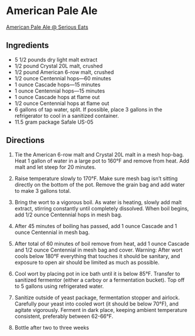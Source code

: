 # American Pale Ale

<a href="https://www.seriouseats.com/recipes/2011/01/homebrewing-pale-ale-for-beginners-extract.html" target="_blank">American Pale Ale @ Serious Eats</a>

## Ingredients

*  5 1/2 pounds dry light malt extract
*  1/2 pound Crystal 20L malt, crushed
*  1/2 pound American 6-row malt, crushed
*  1/2 ounce Centennial hops—60 minutes
*  1 ounce Cascade hops—15 minutes
*  1 ounce Centennial hops—15 minutes
*  1 ounce Cascade hops at flame out
*  1/2 ounce Centennial hops at flame out
*  6 gallons of tap water, split. If possible, place 3 gallons in the refrigerator to cool in a sanitized container.
*  11.5 gram package Safale US-05

## Directions

1.  Tie the American 6-row malt and Crystal 20L malt in a mesh hop-bag. Heat 1 gallon of water in a large pot to 160°F and remove from heat. Add malt and let steep for 20 minutes.

2.  Raise temperature slowly to 170°F. Make sure mesh bag isn’t sitting directly on the bottom of the pot. Remove the grain bag and add water to make 3 gallons total.

3.  Bring the wort to a vigorous boil. As water is heating, slowly add malt extract, stirring constantly until completely dissolved. When boil begins, add 1/2 ounce Centennial hops in mesh bag.
    
4.  After 45 minutes of boiling has passed, add 1 ounce Cascade and 1 ounce Centennial in mesh bag.
    
5.  After total of 60 minutes of boil remove from heat, add 1 ounce Cascade and 1/2 ounce Centennial in mesh bag and cover. Warning: After wort cools below 180°F everything that touches it should be sanitary, and exposure to open air should be limited as much as possible.
    
6.  Cool wort by placing pot in ice bath until it is below 85°F. Transfer to sanitized fermentor (either a carboy or a fermentation bucket). Top off to 5 gallons using refrigerated water.
    
7.  Sanitize outside of yeast package, fermentation stopper and airlock. Carefully pour yeast into cooled wort (it should be below 70°F), and agitate vigorously. Ferment in dark place, keeping ambient temperature consistent, preferably between 62-66°F.
    
8.  Bottle after two to three weeks

    
